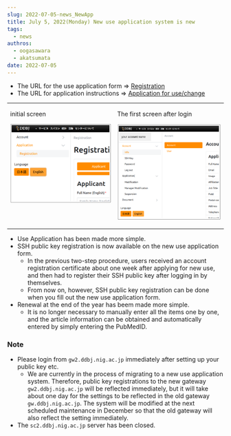 ```yaml
---
slug: 2022-07-05-news_NewApp
title: July 5, 2022(Monday) New use application system is new
tags:
  - news
authros:
  - oogasawara
  - akatsumata
date: 2022-07-05
---
```



- The URL for the use application form => <a href="https://sc-account.ddbj.nig.ac.jp/en/application/registration">Registration</a>
- The URL for application instructions => [Application for use/change](/en/application/registration/)


<table>
<tr>
<td valign="top">

initial screen

![](new_registration_EN.png)

</td>
<td valign="top">

The first screen after login

![](login_EN.png)

</td>
</tr>
</table>


- Use Application has been made more simple.
- SSH public key registration is now available on the new use application form.
  - In the previous two-step procedure, users received an account registration certificate about one week after applying for new use, and then had to register their SSH public key after logging in by themselves.
  - From now on, however, SSH public key registration can be done when you fill out the new use application form.
- Renewal at the end of the year has beem made more simple.
  - It is no longer necessary to manually enter all the items one by one, and the article information can be obtained and automatically entered by simply entering the PubMedID.

### Note

- Please login from `gw2.ddbj.nig.ac.jp` immediately after setting up your public key etc.
  - We are currently in the process of migrating to a new use application system. Therefore, public key registrations to the new gateway `gw2.ddbj.nig.ac.jp` will be reflected immediately, but it will take about one day for the settings to be reflected in the old gateway `gw.ddbj.nig.ac.jp`. The system will be modified at the next scheduled maintenance in December so that the old gateway will also reflect the setting immediately.
- The `sc2.ddbj.nig.ac.jp` server has been closed.

